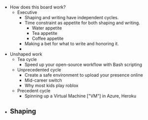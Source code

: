 - How does this board work?
	- Executive
		- Shaping and writing have independent cycles.
		- Time constraint as appetite for both shaping and writing.
			- Water appetite
			- Tea appetite
			- Coffee appetite
		- Making a bet for what to write and honoring it.
		-
- Unshaped work
	- Tea cycle
		- Speed up your open-source workflow with Bash scripting
	- Unprecedented cycle
		- Create a safe environment to upload your presence online
		- Mid-career switch
		- Why most kids play roblox
	- Precedent cycle
		- Spinning up a Virtual Machine ["VM"] in Azure, Heroku
- Shaping
	-